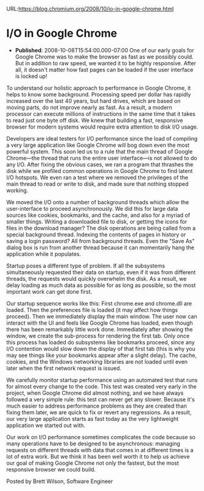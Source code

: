 URL:https://blog.chromium.org/2008/10/io-in-google-chrome.html
# I/O in Google Chrome
- **Published**: 2008-10-08T15:54:00.000-07:00
One of our early goals for Google Chrome was to make the browser as fast as we possibly could. But in addition to raw speed, we wanted it to be highly responsive. After all, it doesn't matter how fast pages can be loaded if the user interface is locked up!

To understand our holistic approach to performance in Google Chrome, it helps to know some background. Processing speed per dollar has rapidly increased over the last 40 years, but hard drives, which are based on moving parts, do not improve nearly as fast. As a result, a modern processor can execute millions of instructions in the same time that it takes to read just one byte off disk. We knew that building a fast, responsive browser for modern systems would require extra attention to disk I/O usage.

Developers are ideal testers for I/O performance since the load of compiling a very large application like Google Chrome will bog down even the most powerful system. This soon led us to a rule that the main thread of Google Chrome—the thread that runs the entire user interface—is not allowed to do any I/O. After fixing the obvious cases, we ran a program that thrashes the disk while we profiled common operations in Google Chrome to find latent I/O hotspots. We even ran a test where we removed the privileges of the main thread to read or write to disk, and made sure that nothing stopped working.

We moved the I/O onto a number of background threads which allow the user-interface to proceed asynchronously. We did this for large data sources like cookies, bookmarks, and the cache, and also for a myriad of smaller things. Writing a downloaded file to disk, or getting the icons for files in the download manager? The disk operations are being called from a special background thread. Indexing the contents of pages in history or saving a login password? All from background threads. Even the "Save As" dialog box is run from another thread because it can momentarily hang the application while it populates.

Startup poses a different type of problem. If all the subsystems simultaneously requested their data on startup, even if it was from different threads, the requests would quickly overwhelm the disk. As a result, we delay loading as much data as possible for as long as possible, so the most important work can get done first.

Our startup sequence works like this: First chrome.exe and chrome.dll are loaded. Then the preferences file is loaded (it may affect how things proceed). Then we immediately display the main window. The user now can interact with the UI and feels like Google Chrome has loaded, even though there has been remarkably little work done. Immediately after showing the window, we create the sub-process for rendering the first tab. Only once this process has loaded do subsystems like bookmarks proceed, since any I/O contention would slow down the display of that first tab (this is why you may see things like your bookmarks appear after a slight delay). The cache, cookies, and the Windows networking libraries are not loaded until even later when the first network request is issued.

We carefully monitor startup performance using an automated test that runs for almost every change to the code. This test was created very early in the project, when Google Chrome did almost nothing, and we have always followed a very simple rule: this test can never get any slower. Because it's much easier to address performance problems as they are created than fixing them later, we are quick to fix or revert any regressions. As a result, our very large application starts as fast today as the very lightweight application we started out with.

Our work on I/O performance sometimes complicates the code because so many operations have to be designed to be asynchronous: managing requests on different threads with data that comes in at different times is a lot of extra work. But we think it has been well worth it to help us achieve our goal of making Google Chrome not only the fastest, but the most responsive browser we could build.

Posted by Brett Wilson, Software Engineer